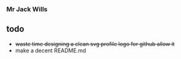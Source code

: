 ### Mr Jack Wills
## todo

+ ~~waste time designing a clean svg profile logo for github allow it~~
+ make a decent README.md


